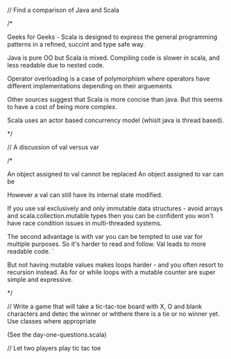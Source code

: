 // Find a comparison of Java and Scala

/*

   Geeks for Geeks - Scala is designed to express the general programming patterns in a refined, succint and type safe way. 

   Java is pure OO but Scala is mixed. 
   Compiling code is slower in scala, and less readable due to nested code. 

   Operator overloading is a case of polymorphism where operators have different implementations depending on their arguements

   Other sources suggest that Scala is more concise than java. But this seems to have a cost of being more complex.  

   Scala uses an actor based concurrency model (whislt java is thread based).

*/

// A discussion of val versus var

/*

   An object assigned to val cannot be replaced 
   An object assigned to var can be

   However a val can still have its internal state modified. 

   If you use val exclusively and only immutable data structures - avoid arrays and scala.collection.mutable types then you can be confident you won't have race condition issues in multi-threaded systems. 

   The second advantage is with var you can be tempted to use var for multiple purposes. So it's harder to read and follow. Val leads to more readable code. `

   But not having mutable values makes loops harder - and you often resort to recursion instead. As for or while loops with a mutable counter are super simple and expressive. 



*/


// Write a game that will take a tic-tac-toe board with X, O and blank characters and detec the winner or whthere there is a tie or no winner yet. Use classes where appropriate

(See the day-one-questions.scala)

// Let two players play tic tac toe
